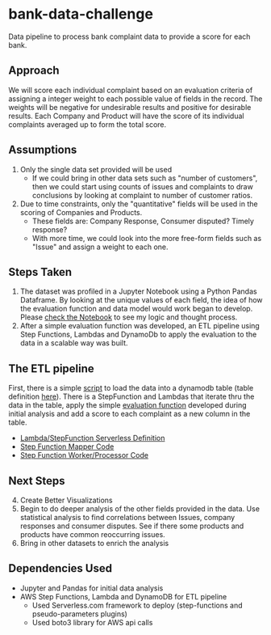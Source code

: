 # bank-data-challenge
Data pipeline to process bank complaint data to provide a score for each bank.

## Approach
We will score each individual complaint based on an evaluation criteria of assigning a integer weight to each possible value
of fields in the record. The weights will be negative for undesirable results and positive for desirable results.
Each Company and Product will have the score of its individual complaints averaged up to form the total score.

## Assumptions
1) Only the single data set provided will be used
    - If we could bring in other data sets such as "number of customers", then we could start using counts of issues and
    complaints to draw conclusions by looking at complaint to number of customer ratios.
2) Due to time constraints, only the "quantitative" fields will be used in the scoring of Companies and Products. 
    - These fields are: Company Response, Consumer disputed? Timely response?
    - With more time, we could look into the more free-form fields such as "Issue" and assign a weight to each one.
    
## Steps Taken
1) The dataset was profiled in a Jupyter Notebook using a Python Pandas Dataframe. By looking at the unique values of
each field, the idea of how the evaluation function and data model would work began to develop. Please [check the Notebook](nb/bank-recommend.ipynb) 
to see my logic and thought process.
2) After a simple evaluation function was developed, an ETL pipeline using Step Functions, Lambdas and DynamoDb 
to apply the evaluation to the data in a scalable way was built.

## The ETL pipeline
First, there is a simple [script](src/load_data.py) to load the data into a dynamodb table (table definition [here](iac/DynamoTable.yaml)). 
There is a StepFunction and Lambdas that iterate thru the data in the table, apply the simple [evaluation function](src/evaluation_function.py) developed 
during initial analysis and add a score to each complaint as a new column in the table. 
- [Lambda/StepFunction Serverless Definition](src/serverless.yaml)
- [Step Function Mapper Code](src/consumer_complaint_mapper.py)
- [Step Function Worker/Processor Code](src/consumer_complaint_processor.py)

## Next Steps
4) Create Better Visualizations
5) Begin to do deeper analysis of the other fields provided in the data. Use statistical analysis to find correlations between Issues, 
company responses and consumer disputes. See if there some products and products have common reoccurring issues.
6) Bring in other datasets to enrich the analysis

## Dependencies Used
- Jupyter and Pandas for initial data analysis
- AWS Step Functions, Lambda and DynamoDB for ETL pipeline
    - Used Serverless.com framework to deploy (step-functions and pseudo-parameters plugins)
    - Used boto3 library for AWS api calls
